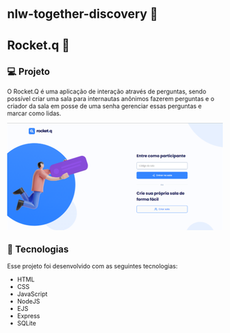 # nlw-together-discovery 🚀

# Rocket.q 💭

## 💻 Projeto
O Rocket.Q é uma aplicação de interação através de perguntas, sendo possível criar uma sala para internautas anônimos fazerem perguntas e o criador da sala em posse de uma senha gerenciar essas perguntas e marcar como lidas.

<img src="prints/home.png"/>

## 🚀 Tecnologias
Esse projeto foi desenvolvido com as seguintes tecnologias:

 - HTML
 - CSS
 - JavaScript
 - NodeJS
 - EJS
 - Express
 - SQLite
 

